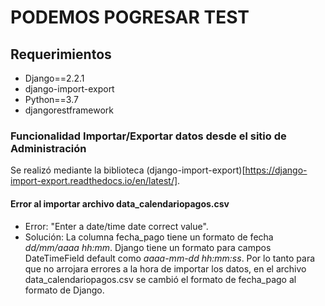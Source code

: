 # PODEMOS POGRESAR TEST

## Requerimientos
- Django==2.2.1
- django-import-export
- Python==3.7
- djangorestframework

### Funcionalidad Importar/Exportar datos desde el sitio de Administración
Se realizó mediante la biblioteca (django-import-export)[https://django-import-export.readthedocs.io/en/latest/].

#### Error al importar archivo data_calendariopagos.csv
- Error: "Enter a date/time date correct value".
- Solución: La columna fecha_pago tiene un formato de fecha *dd/mm/aaaa hh:mm*. Django tiene un formato para campos
DateTimeField default como *aaaa-mm-dd hh:mm:ss*. Por lo tanto para que no arrojara errores a la hora de importar
los datos, en el archivo data_calendariopagos.csv se cambió el formato de fecha_pago al formato de Django.
